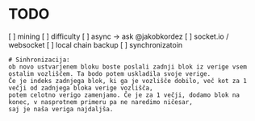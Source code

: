 # TODO
[ ] mining
[ ] difficulty
[ ] async -> ask @jakobkordez
[ ] socket.io / websocket
[ ] local chain backup
[ ] synchronizatoin

```
# Sinhronizacija:
ob novo ustvarjenem bloku boste poslali zadnji blok iz verige vsem ostalim vozliščem. Ta bodo potem uskladila svoje verige.  
Če je indeks zadnjega blok, ki ga je vozlišče dobilo, več kot za 1 večji od zadnjega bloka verige vozlišča,
potem celotno verigo zamenjamo. Če je za 1 večji, dodamo blok na konec, v nasprotnem primeru pa ne naredimo ničesar,
saj je naša veriga najdaljša.
```